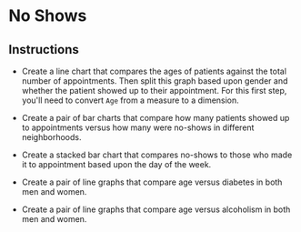 # No Shows

## Instructions

* Create a line chart that compares the ages of patients against the total number of appointments. Then split this graph based upon gender and whether the patient showed up to their appointment. For this first step, you'll need to convert `Age` from a measure to a dimension.

* Create a pair of bar charts that compare how many patients showed up to appointments versus how many were no-shows in different neighborhoods.

* Create a stacked bar chart that compares no-shows to those who made it to appointment based upon the day of the week.

* Create a pair of line graphs that compare age versus diabetes in both men and women.

* Create a pair of line graphs that compare age versus alcoholism in both men and women.
